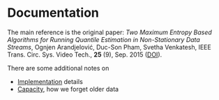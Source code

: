 Documentation
=============

The main reference is the original paper: _Two Maximum Entropy
Based Algorithms for Running Quantile Estimation in Non-Stationary
Data Streams_, Ognjen Arandjelović, Duc-Son Pham, Svetha Venkatesh,
IEEE Trans. Circ. Sys. Video Tech., **25** (9), Sep. 2015
([DOI](https://doi.org/10.1109/TCSVT.2014.2376137)).

There are some additional notes on

- [Implementation](implementation.md) details
- [Capacity](capacity.md), how we forget older data

